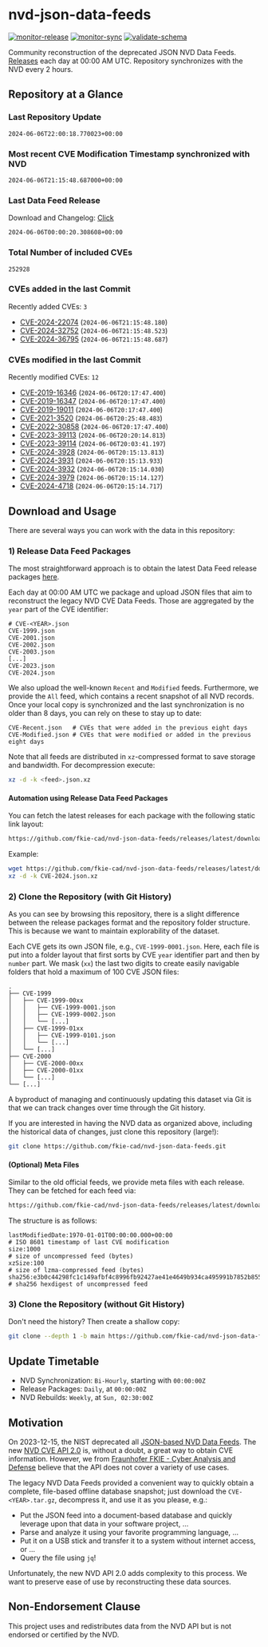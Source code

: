 # nvd-json-data-feeds

[![monitor-release](https://github.com/fkie-cad/nvd-json-data-feeds/actions/workflows/monitor_release.yml/badge.svg)](https://github.com/fkie-cad/nvd-json-data-feeds/actions/workflows/monitor_release.yml)
[![monitor-sync](https://github.com/fkie-cad/nvd-json-data-feeds/actions/workflows/monitor_sync.yml/badge.svg)](https://github.com/fkie-cad/nvd-json-data-feeds/actions/workflows/monitor_sync.yml)
[![validate-schema](https://github.com/fkie-cad/nvd-json-data-feeds/actions/workflows/validate_schema.yml/badge.svg)](https://github.com/fkie-cad/nvd-json-data-feeds/actions/workflows/validate_schema.yml)

Community reconstruction of the deprecated JSON NVD Data Feeds.
[Releases](https://github.com/fkie-cad/nvd-json-data-feeds/releases/latest) each day at 00:00 AM UTC.
Repository synchronizes with the NVD every 2 hours.

## Repository at a Glance

### Last Repository Update

```plain
2024-06-06T22:00:18.770023+00:00
```

### Most recent CVE Modification Timestamp synchronized with NVD

```plain
2024-06-06T21:15:48.687000+00:00
```

### Last Data Feed Release

Download and Changelog: [Click](https://github.com/fkie-cad/nvd-json-data-feeds/releases/latest)

```plain
2024-06-06T00:00:20.308608+00:00
```

### Total Number of included CVEs

```plain
252928
```

### CVEs added in the last Commit

Recently added CVEs: `3`

- [CVE-2024-22074](CVE-2024/CVE-2024-220xx/CVE-2024-22074.json) (`2024-06-06T21:15:48.180`)
- [CVE-2024-32752](CVE-2024/CVE-2024-327xx/CVE-2024-32752.json) (`2024-06-06T21:15:48.523`)
- [CVE-2024-36795](CVE-2024/CVE-2024-367xx/CVE-2024-36795.json) (`2024-06-06T21:15:48.687`)


### CVEs modified in the last Commit

Recently modified CVEs: `12`

- [CVE-2019-16346](CVE-2019/CVE-2019-163xx/CVE-2019-16346.json) (`2024-06-06T20:17:47.400`)
- [CVE-2019-16347](CVE-2019/CVE-2019-163xx/CVE-2019-16347.json) (`2024-06-06T20:17:47.400`)
- [CVE-2019-19011](CVE-2019/CVE-2019-190xx/CVE-2019-19011.json) (`2024-06-06T20:17:47.400`)
- [CVE-2021-3520](CVE-2021/CVE-2021-35xx/CVE-2021-3520.json) (`2024-06-06T20:25:48.483`)
- [CVE-2022-30858](CVE-2022/CVE-2022-308xx/CVE-2022-30858.json) (`2024-06-06T20:17:47.400`)
- [CVE-2023-39113](CVE-2023/CVE-2023-391xx/CVE-2023-39113.json) (`2024-06-06T20:20:14.813`)
- [CVE-2023-39114](CVE-2023/CVE-2023-391xx/CVE-2023-39114.json) (`2024-06-06T20:03:41.197`)
- [CVE-2024-3928](CVE-2024/CVE-2024-39xx/CVE-2024-3928.json) (`2024-06-06T20:15:13.813`)
- [CVE-2024-3931](CVE-2024/CVE-2024-39xx/CVE-2024-3931.json) (`2024-06-06T20:15:13.933`)
- [CVE-2024-3932](CVE-2024/CVE-2024-39xx/CVE-2024-3932.json) (`2024-06-06T20:15:14.030`)
- [CVE-2024-3979](CVE-2024/CVE-2024-39xx/CVE-2024-3979.json) (`2024-06-06T20:15:14.127`)
- [CVE-2024-4718](CVE-2024/CVE-2024-47xx/CVE-2024-4718.json) (`2024-06-06T20:15:14.717`)


## Download and Usage

There are several ways you can work with the data in this repository:

### 1) Release Data Feed Packages

The most straightforward approach is to obtain the latest Data Feed release packages [here](https://github.com/fkie-cad/nvd-json-data-feeds/releases/latest).

Each day at 00:00 AM UTC we package and upload JSON files that aim to reconstruct the legacy NVD CVE Data Feeds.
Those are aggregated by the `year` part of the CVE identifier:

```
# CVE-<YEAR>.json
CVE-1999.json
CVE-2001.json
CVE-2002.json
CVE-2003.json
[...]
CVE-2023.json
CVE-2024.json
```

We also upload the well-known `Recent` and `Modified` feeds.
Furthermore, we provide the `All` feed, which contains a recent snapshot of all NVD records.
Once your local copy is synchronized and the last synchronization is no older than 8 days, you can rely on these to stay up to date:

```plain
CVE-Recent.json   # CVEs that were added in the previous eight days
CVE-Modified.json # CVEs that were modified or added in the previous eight days
```

Note that all feeds are distributed in `xz`-compressed format to save storage and bandwidth.
For decompression execute:

```sh
xz -d -k <feed>.json.xz
```

#### Automation using Release Data Feed Packages

You can fetch the latest releases for each package with the following static link layout:

```sh
https://github.com/fkie-cad/nvd-json-data-feeds/releases/latest/download/CVE-<YEAR>.json.xz
```

Example:

```sh
wget https://github.com/fkie-cad/nvd-json-data-feeds/releases/latest/download/CVE-2024.json.xz
xz -d -k CVE-2024.json.xz
```

### 2) Clone the Repository (with Git History)

As you can see by browsing this repository, there is a slight difference between the release packages format and the repository folder structure.
This is because we want to maintain explorability of the dataset.

Each CVE gets its own JSON file, e.g., `CVE-1999-0001.json`.
Here, each file is put into a folder layout that first sorts by CVE `year` identifier part and then by `number` part.
We mask (`xx`) the last two digits to create easily navigable folders that hold a maximum of 100 CVE JSON files:

```plain
.
├── CVE-1999
│   ├── CVE-1999-00xx
│   │   ├── CVE-1999-0001.json
│   │   ├── CVE-1999-0002.json
│   │   └── [...]
│   ├── CVE-1999-01xx
│   │   ├── CVE-1999-0101.json
│   │   └── [...]
│   └── [...]
├── CVE-2000
│   ├── CVE-2000-00xx
│   ├── CVE-2000-01xx
│   └── [...]
└── [...]
```

A byproduct of managing and continuously updating this dataset via Git is that we can track changes over time through the Git history.

If you are interested in having the NVD data as organized above, including the historical data of changes, just clone this repository (large!):

```sh
git clone https://github.com/fkie-cad/nvd-json-data-feeds.git
```

#### (Optional) Meta Files

Similar to the old official feeds, we provide meta files with each release. They can be fetched for each feed via:

```sh
https://github.com/fkie-cad/nvd-json-data-feeds/releases/latest/download/CVE-<YEAR>.meta
```

The structure is as follows:

```plain
lastModifiedDate:1970-01-01T00:00:00.000+00:00                          # ISO 8601 timestamp of last CVE modification
size:1000                                                               # size of uncompressed feed (bytes)
xzSize:100                                                              # size of lzma-compressed feed (bytes)
sha256:e3b0c44298fc1c149afbf4c8996fb92427ae41e4649b934ca495991b7852b855 # sha256 hexdigest of uncompressed feed
```

### 3) Clone the Repository (without Git History)

Don't need the history? Then create a shallow copy:

```sh
git clone --depth 1 -b main https://github.com/fkie-cad/nvd-json-data-feeds.git
```


## Update Timetable

* NVD Synchronization: `Bi-Hourly`, starting with `00:00:00Z`
* Release Packages: `Daily`, at `00:00:00Z`
* NVD Rebuilds: `Weekly`, at `Sun, 02:30:00Z`


## Motivation

On 2023-12-15, the NIST deprecated all [JSON-based NVD Data Feeds](https://nvd.nist.gov/vuln/data-feeds#divRetirementBanner-1).
The new [NVD CVE API 2.0](https://nvd.nist.gov/developers/vulnerabilities) is, without a doubt, a great way to obtain CVE information.
However, we from [Fraunhofer FKIE - Cyber Analysis and Defense](https://www.fkie.fraunhofer.de/en/departments/cad.html) believe that the API does not cover a variety of use cases.

The legacy NVD Data Feeds provided a convenient way to quickly obtain a complete, file-based offline database snapshot; just download the `CVE-<YEAR>.tar.gz`, decompress it, and use it as you please, e.g.:

- Put the JSON feed into a document-based database and quickly leverage upon that data in your software project, ...
- Parse and analyze it using your favorite programming language, ...
- Put it on a USB stick and transfer it to a system without internet access, or ...
- Query the file using `jq`!

Unfortunately, the new NVD API 2.0 adds complexity to this process.
We want to preserve ease of use by reconstructing these data sources.

## Non-Endorsement Clause

This project uses and redistributes data from the NVD API but is not endorsed or certified by the NVD.